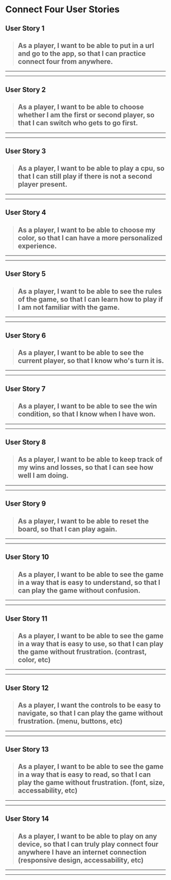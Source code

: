 # Connect Four User Stories

## User Story 1

> ## As a player, I want to be able to put in a url and go to the app, so that I can practice connect four from anywhere.

---

---

## User Story 2

> ## As a player, I want to be able to choose whether I am the first or second player, so that I can switch who gets to go first.

---

---

## User Story 3

> ## As a player, I want to be able to play a cpu, so that I can still play if there is not a second player present.

---

---

## User Story 4

> ## As a player, I want to be able to choose my color, so that I can have a more personalized experience.

---

---

## User Story 5

> ## As a player, I want to be able to see the rules of the game, so that I can learn how to play if I am not familiar with the game.

---

---

## User Story 6

> ## As a player, I want to be able to see the current player, so that I know who's turn it is.

---

---

## User Story 7

> ## As a player, I want to be able to see the win condition, so that I know when I have won.

---

---

## User Story 8

> ## As a player, I want to be able to keep track of my wins and losses, so that I can see how well I am doing.

---

---

## User Story 9

> ## As a player, I want to be able to reset the board, so that I can play again.

---

---

## User Story 10

> ## As a player, I want to be able to see the game in a way that is easy to understand, so that I can play the game without confusion.

---

---

## User Story 11

> ## As a player, I want to be able to see the game in a way that is easy to use, so that I can play the game without frustration. (contrast, color, etc)

---

---

## User Story 12

> ## As a player, I want the controls to be easy to navigate, so that I can play the game without frustration. (menu, buttons, etc)

---

---

## User Story 13

> ## As a player, I want to be able to see the game in a way that is easy to read, so that I can play the game without frustration. (font, size, accessability, etc)

---

---

## User Story 14

> ## As a player, I want to be able to play on any device, so that I can truly play connect four anywhere I have an internet connection (responsive design, accessability, etc)

---

---
